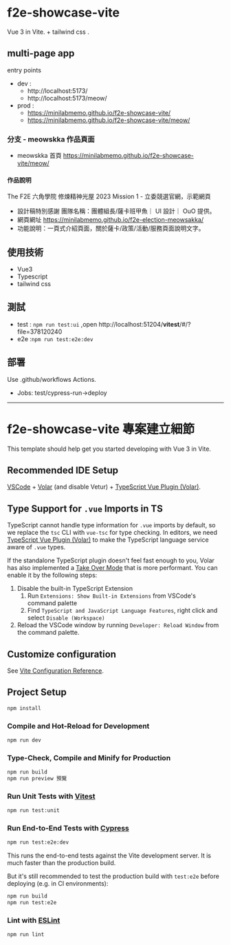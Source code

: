 # f2e-showcase-vite

Vue 3 in Vite. + tailwind css .

## multi-page app

entry points

- dev :
  - http://localhost:5173/
  - http://localhost:5173/meow/
- prod :
  - https://minilabmemo.github.io/f2e-showcase-vite/
  - https://minilabmemo.github.io/f2e-showcase-vite/meow/

### 分支 - meowskka 作品頁面

- meowskka 首頁 https://minilabmemo.github.io/f2e-showcase-vite/meow/

#### 作品說明

The F2E 六角學院 修煉精神光屋 2023 Mission 1 - 立委競選官網，示範網頁

- 設計稿特別感謝 團隊名稱：團體組長/薩卡班甲魚｜ UI 設計｜ OuO 提供。
- 網頁網址 https://minilabmemo.github.io/f2e-election-meowsakka/
- 功能說明：一頁式介紹頁面，關於薩卡/政策/活動/服務頁面說明文字。

## 使用技術

- Vue3
- Typescript
- tailwind css

## 測試

- test : `npm run test:ui` ,open http://localhost:51204/**vitest**/#/?file=378120240
- e2e :`npm run test:e2e:dev`

## 部署

Use .github/workflows Actions.

- Jobs: test/cypress-run->deploy

---

# f2e-showcase-vite 專案建立細節

This template should help get you started developing with Vue 3 in Vite.

## Recommended IDE Setup

[VSCode](https://code.visualstudio.com/) + [Volar](https://marketplace.visualstudio.com/items?itemName=Vue.volar) (and disable Vetur) + [TypeScript Vue Plugin (Volar)](https://marketplace.visualstudio.com/items?itemName=Vue.vscode-typescript-vue-plugin).

## Type Support for `.vue` Imports in TS

TypeScript cannot handle type information for `.vue` imports by default, so we replace the `tsc` CLI with `vue-tsc` for type checking. In editors, we need [TypeScript Vue Plugin (Volar)](https://marketplace.visualstudio.com/items?itemName=Vue.vscode-typescript-vue-plugin) to make the TypeScript language service aware of `.vue` types.

If the standalone TypeScript plugin doesn't feel fast enough to you, Volar has also implemented a [Take Over Mode](https://github.com/johnsoncodehk/volar/discussions/471#discussioncomment-1361669) that is more performant. You can enable it by the following steps:

1. Disable the built-in TypeScript Extension
   1. Run `Extensions: Show Built-in Extensions` from VSCode's command palette
   2. Find `TypeScript and JavaScript Language Features`, right click and select `Disable (Workspace)`
2. Reload the VSCode window by running `Developer: Reload Window` from the command palette.

## Customize configuration

See [Vite Configuration Reference](https://vitejs.dev/config/).

## Project Setup

```sh
npm install
```

### Compile and Hot-Reload for Development

```sh
npm run dev
```

### Type-Check, Compile and Minify for Production

```sh
npm run build
npm run preview 預覽
```

### Run Unit Tests with [Vitest](https://vitest.dev/)

```sh
npm run test:unit
```

### Run End-to-End Tests with [Cypress](https://www.cypress.io/)

```sh
npm run test:e2e:dev
```

This runs the end-to-end tests against the Vite development server.
It is much faster than the production build.

But it's still recommended to test the production build with `test:e2e` before deploying (e.g. in CI environments):

```sh
npm run build
npm run test:e2e
```

### Lint with [ESLint](https://eslint.org/)

```sh
npm run lint
```

